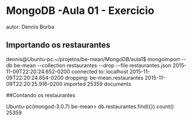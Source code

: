 # MongoDB -Aula 01 - Exercicio
autor: Dennis Borba

## Importando os restaurantes

dennis@Ubuntu-pc:~/projetos/be-mean/MongoDB/aula1$ mongoimport --db be-mean --collection restaurantes --drop --file restaurantes.json
2015-11-09T22:20:24.652-0200	connected to: localhost
2015-11-09T22:20:24.654-0200	dropping: be-mean.restaurantes
2015-11-09T22:20:25.916-0200	imported 25359 documents

##Contando os restaurantes

Ubuntu-pc(mongod-3.0.7) be-mean> db.restaurantes.find({}).count()
25359 
